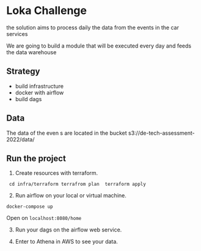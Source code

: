 # Loka Challenge

the solution aims to process daily the data from the events in the car services 

We are going to build a module that will be executed every day and feeds the data warehouse

## Strategy

- build infrastructure
- docker with airflow
- build dags


## Data

The data of the even s are located in the bucket s3://de-tech-assessment-2022/data/


## Run the project

1. Create resources with terraform.

` 
cd infra/terraform
terrafrom plan 
terraform apply
`

2. Run airflow on your local or virtual machine.

`docker-compose up `

Open on `localhost:8080/home`

3. Run your dags on the airflow web service.

4. Enter to Athena in AWS to see your data.
